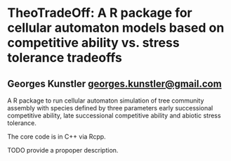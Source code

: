 TheoTradeOff: A R package for cellular automaton models based on competitive ability vs. stress tolerance tradeoffs
=======

## Georges Kunstler <georges.kunstler@gmail.com>

A R package to run cellular automaton simulation of tree community assembly with species defined by three parameters early successional competitive ability, late successional competitive ability and abiotic stress tolerance.

The core code is in C++ via Rcpp.

TODO provide a propoper description.
